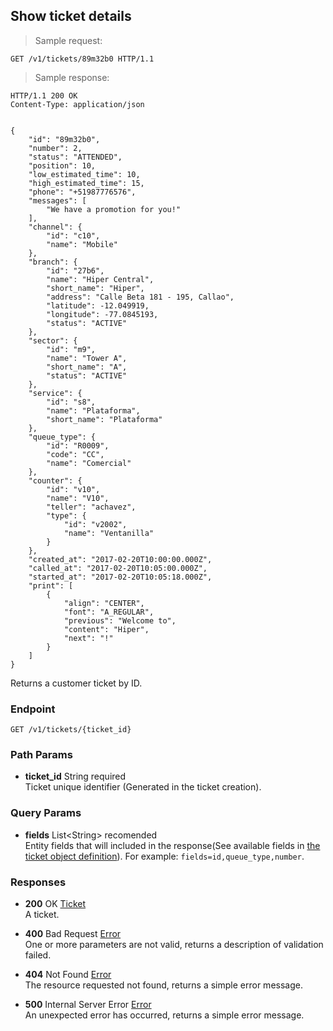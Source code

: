 
## Show ticket details

> Sample request:

```http
GET /v1/tickets/89m32b0 HTTP/1.1
```

> Sample response:

```http
HTTP/1.1 200 OK
Content-Type: application/json


{
    "id": "89m32b0",    
    "number": 2,
    "status": "ATTENDED",
    "position": 10,
    "low_estimated_time": 10,
    "high_estimated_time": 15,
    "phone": "+51987776576",
    "messages": [
        "We have a promotion for you!"
    ],
    "channel": {
        "id": "c10",
        "name": "Mobile"
    },
    "branch": {
        "id": "27b6",
        "name": "Hiper Central",
        "short_name": "Hiper",
        "address": "Calle Beta 181 - 195, Callao",
        "latitude": -12.049919,
        "longitude": -77.0845193,
        "status": "ACTIVE"
    },
    "sector": {
        "id": "m9",
        "name": "Tower A",
        "short_name": "A",
        "status": "ACTIVE"
    },
    "service": {
        "id": "s8",
        "name": "Plataforma",
        "short_name": "Plataforma"
    },
    "queue_type": {
        "id": "R0009",
        "code": "CC",
        "name": "Comercial"
    },
    "counter": {
        "id": "v10",
        "name": "V10",
        "teller": "achavez",
        "type": {
            "id": "v2002",
            "name": "Ventanilla"
        }
    },
    "created_at": "2017-02-20T10:00:00.000Z",
    "called_at": "2017-02-20T10:05:00.000Z",
    "started_at": "2017-02-20T10:05:18.000Z",
    "print": [
        {
            "align": "CENTER",
            "font": "A_REGULAR",
            "previous": "Welcome to",
            "content": "Hiper",
            "next": "!"
        }
    ]
}
```

Returns a customer ticket by ID.


### Endpoint

`GET /v1/tickets/{ticket_id}`

### Path Params

* **ticket_id** <span class="param-type">String</span> <span class="required-param">required</span><br>
Ticket unique identifier (Generated in the ticket creation).

### Query Params

* **fields** <span class="param-type">List\<String\></span> <span class="recomended-param">recomended</span><br>
Entity fields that will included in the response(See available fields in [the ticket object definition](#ticket)). For example: `fields=id,queue_type,number`.

### Responses

* **200** <span class="verb-description">OK</span> <span class="param-type">[Ticket](#ticket)</span><br>
A ticket.

* **400** <span class="verb-description">Bad Request</span> <span class="param-type">[Error](#error)</span><br>
One or more parameters are not valid, returns a description of validation failed.

* **404** <span class="verb-description">Not Found</span> <span class="param-type">[Error](#error)</span><br>
The resource requested not found, returns a simple error message.

* **500** <span class="verb-description">Internal Server Error</span> <span class="param-type">[Error](#error)</span><br>
An unexpected error has occurred, returns a simple error message.
